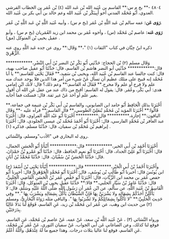٤٨٠٤ -** بخ م س:** القاسم بن عُبَيد الله بْن عَبد الله (٤) بْن عُمَر بن الخطاب القرشي العدوي، أَبُو مُحَمَّد المدني أخو أَبِيبَكْر بْن عُبَيد الله وعم خالد بن أَبي بكر بن عُبَيد الله.

**رَوَى عَن:** عمه سالم بْن عَبد اللَّهِ بْن عُمَر (بخ م س) ، وأبيه عُبَيد اللَّهِ بْنِ عَبد اللَّهِ بْن عُمَر.

**رَوَى عَنه:** عاصم بْن مُحَمَّد (س) ، وأخوه عُمَر بن محمد ابن زيد العُمَريان (بخ م س) ، وأبو عقيل يحيى بْن المتوكل (مق) .

ذكره ابنُ حِبَّان في كتاب "الثقات (١) "،** وَقَال:** روى عن جده عَبد اللَّهِ روى عنه الزُّهْرِيّ.

وَقَال مسلم (٢) بْن الحجاج: حَدَّثَنِي أَبُو بَكْرِ بْنُ النضر بْنُ أَبي النَّضْرِ،************ قال:************ حَدَّثَنِي أبو النضر هاشم بْن القاسم، قال: حَدَّثَنَا أَبُو عقيل صاحب بهية، قال: كنت جالسا عند القاسم بْن عُبَيد الله، ويحيى بْن سَعِيد،** فَقَالَ يَحْيَى للقاسم:** يا أبا مُحَمَّد إنه قبيح على مثلك عظيم أن تسأل عَنْ شيء من أمر هذا الدين فلا يوجد عندك منه علم ولا فرج أو علم ولا مخرج.** فَقَالَ له القاسم:** وعم ذلك؟ قال: لأنك ابْن إمامي هدى: أبي بَكْر، وعُمَر. قال: يقول له القاسم: أقبح من ذاك عند من عقل عَنِ الله أن أقول بغير علم أو آخذ عَنْ غير ثقة. قال: فسكت فما أجابه.

أَخْبَرَنَا بذلك الْحَافِظ أَبُو حامد ابن الصابوني، والقاسم بْن أَبي بَكْر بْن غنيمة في جماعة،** قَالُوا:** أَخْبَرَنَا المؤيد بْن مُحَمَّدِ بْنعَلِيّ الطوسي،** قال القاسم:** قرأه عليه -** وَقَال الباقون:** إجازة،********** قال:********** أَخْبَرَنَا أَبُو عَبْد اللَّهِ الفراوي، قال: أَخْبَرَنَا عبد الغافر بْن مُحَمَّدٍ الفارسي، قال: أَخْبَرَنَا أَبُو أَحْمَدَ مُحَمَّد بْن عيسى الجلودي، قال: أَخْبَرَنَا إبراهيم بْن مُحَمَّدِ بْن سفيان، قال: حَدَّثَنَا مسلم، فذكره (١) .

روى له البخاري في "الأدب"ومسلم، والنَّسَائي.

أَخْبَرَنَا أَحْمَد بْن أَبي الخير،************ قال:************ أَنْبَأَنَا أَبُو الْحَسَنِ الجمال، قال: أَخْبَرَنَا أَبُو عَلِيّ الحداد، قال: أَخْبَرَنَا أَبُو نعيم الحافظ، قال: حَدَّثَنَا أَبُو عَمْرو بْنُ حَمْدَانَ، قال: حَدَّثَنَا الْحَسَنُ بْنُ سُفْيَانَ، قال: حَدَّثَنَا مُحَمَّدُ بْنُ أَبَانٍ.

(ح) وأَخْبَرَنَا أَحْمَدُ بْنُ أَبي الْخَيْرِ،************ قال:************ أَنْبَأَنَا يَحْيَى بْنُ أَسْعَدَ ابن يُونُسَ قال: أخبرنا أَبُو طَالِبِ بْن يُوسُف، قال: أَخْبَرَنَا أَبُو مُحَمَّدٍ الْجَوْهَرِيُّ قال: أخبرنا أَبُو حفص عُمَر بن محمد ابن الزَّيَّاتِ، قال: أَخْبَرَنَا أَبُو حَفْصٍ عُمَر بْنُ الْحَسَنِ الْقَاضِي الْحَلَبِيُّ، قال: حَدَّثَنَا عَامِرُ بْنُ سَيَّارٍ الحلبي،** قالا:** حَدَّثَنَا عقيل يحيى بْن المتوكل، قال: أَخْبَرَنَا الْقَاسِمُ بْنُ عُبَيد اللَّهِ، عن سالم، عن ابْن عُمَر أن رَسُول اللَّهِ صَلَّى اللَّهُ عَلَيْهِ وسَلَّمَ، قال: لا يَأْكُلَنَّ أَحَدُكُمْ بِشِمَالِهِ ولا يَشْرَبَنَّ بِهَا فَإِنَّ الشَّيْطَانَ يَأْكُلُ بِشِمَالِهِ ويَشْرَبُ بِهَا ".** وفِي حَدِيثِ الْحَلَبِيِّ:** "لا تَأْكُلُوا بِشِمَائِلِكُمْ ولا تَشْرَبُوا بِهَا ". والباقي مثله.رَوَاهُ الْبُخَارِيُّ، ومسلم (٢) من حديث ابن وهب، عن عُمَر ابن مُحَمَّد بْن زيد، عَنِ القاسم، فَوَقَعَ لَنا بَدَلا عَالِيًا بِدَرَجَتَيْنِ.

ورواه النَّسَائي (٣) ، عَنْ عُبَيد اللَّه بْن سعد، عَنْ عمه، عَنْ عاصم بْن مُحَمَّد، عَنِ القاسم، فوقع لنا كذلك، وعن الصاغاني عَن أبي الجواب، عَنْ سفيان الثوري، عَنْ عُمَر بْن مُحَمَّد، عَنِ القاسم، فوقع لنا عاليا بثلاث درجات. وهذا جميع ما لَهُ عِنْدَهُمْ، واللَّهُ أَعْلَمُ.